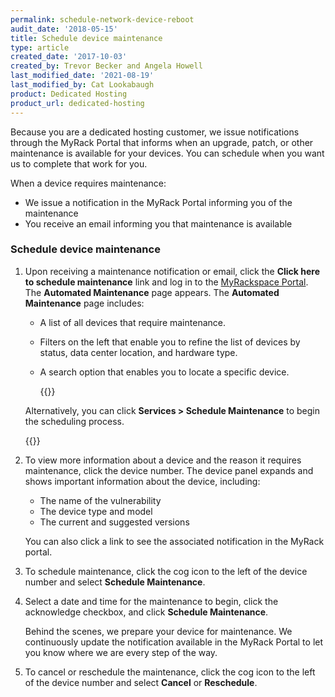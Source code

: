 ```yaml
---
permalink: schedule-network-device-reboot
audit_date: '2018-05-15'
title: Schedule device maintenance
type: article
created_date: '2017-10-03'
created_by: Trevor Becker and Angela Howell
last_modified_date: '2021-08-19'
last_modified_by: Cat Lookabaugh
product: Dedicated Hosting
product_url: dedicated-hosting
---
```


Because you are a dedicated hosting customer, we issue notifications through the MyRack
Portal that informs when an upgrade, patch, or other maintenance is available for your
devices. You can schedule when you want us to complete that work for you.

When a device requires maintenance:

- We issue a notification in the MyRack Portal informing you of the maintenance
- You receive an email informing you that maintenance is available

### Schedule device maintenance

1. Upon receiving a maintenance notification or email, click the **Click here to schedule maintenance** link and log in to the [MyRackspace Portal](https://my.rackspace.com/).
   The **Automated Maintenance** page appears. The **Automated Maintenance** page includes:
    - A list of all devices that require maintenance.
    - Filters on the left that enable you to refine the list of devices by status, data center location, and hardware type.
    - A search option that enables you to locate a specific device.

      {{<image src="schedule-maintenance.png" alt="" title="">}}


    Alternatively, you can click **Services > Schedule Maintenance** to begin the scheduling process.

      {{<image src="schedule-maintenance-1.png" alt="" title="">}}

2. To view more information about a device and the reason it requires maintenance, click the device number.
   The device panel expands and shows important information about the device, including:
    - The name of the vulnerability
    - The device type and model
    - The current and suggested versions

   You can also click a link to see the associated notification in the MyRack portal.

3. To schedule maintenance, click the cog icon to the left of the device number and select **Schedule Maintenance**.
4. Select a date and time for the maintenance to begin, click the acknowledge checkbox, and click
**Schedule Maintenance**.
   
   Behind the scenes, we prepare your device for maintenance. We continuously
   update the notification available in the MyRack Portal to let you know where we are
   every step of the way.

5. To cancel or reschedule the maintenance, click the cog icon to the left of the device number and
select **Cancel** or **Reschedule**.  
